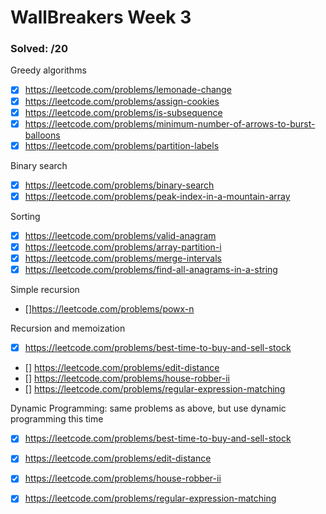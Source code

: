 # WallBreakers Week 3


### Solved: /20 


Greedy algorithms
- [X] https://leetcode.com/problems/lemonade-change
- [X] https://leetcode.com/problems/assign-cookies
- [X] https://leetcode.com/problems/is-subsequence
- [X] https://leetcode.com/problems/minimum-number-of-arrows-to-burst-balloons
- [X] https://leetcode.com/problems/partition-labels

Binary search
- [X] https://leetcode.com/problems/binary-search
- [X] https://leetcode.com/problems/peak-index-in-a-mountain-array

Sorting
- [X] https://leetcode.com/problems/valid-anagram
- [X] https://leetcode.com/problems/array-partition-i
- [X] https://leetcode.com/problems/merge-intervals
- [X] https://leetcode.com/problems/find-all-anagrams-in-a-string

Simple recursion
- []https://leetcode.com/problems/powx-n

Recursion and memoization
- [X] https://leetcode.com/problems/best-time-to-buy-and-sell-stock
- [] https://leetcode.com/problems/edit-distance
- [] https://leetcode.com/problems/house-robber-ii
- [] https://leetcode.com/problems/regular-expression-matching


Dynamic Programming: same problems as above, but use dynamic programming this time
- [X] https://leetcode.com/problems/best-time-to-buy-and-sell-stock
- [X] https://leetcode.com/problems/edit-distance
- [X] https://leetcode.com/problems/house-robber-ii
- [X] https://leetcode.com/problems/regular-expression-matching


